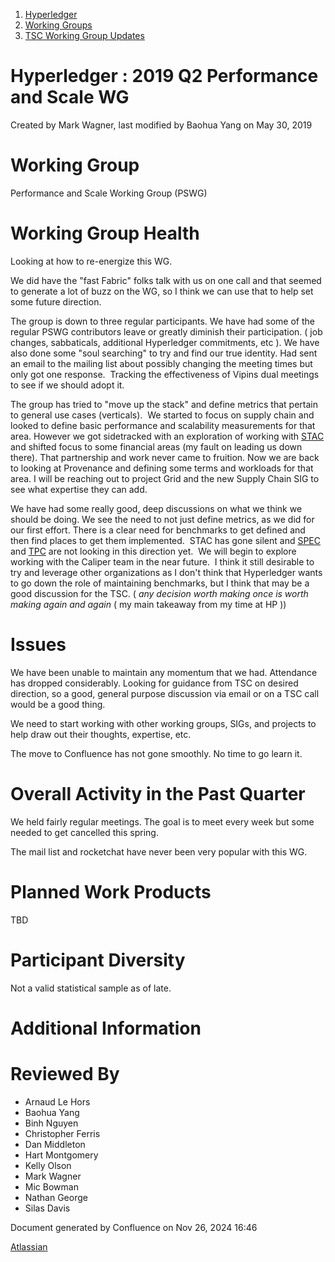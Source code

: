 1. [Hyperledger](index.html)
2. [Working Groups](Working-Groups_19595403.html)
3. [TSC Working Group Updates](TSC-Working-Group-Updates_19599336.html)

# Hyperledger : 2019 Q2 Performance and Scale WG

Created by Mark Wagner, last modified by Baohua Yang on May 30, 2019

# Working Group

Performance and Scale Working Group (PSWG)

# Working Group Health

Looking at how to re-energize this WG.

We did have the "fast Fabric" folks talk with us on one call and that seemed to generate a lot of buzz on the WG, so I think we can use that to help set some future direction.

The group is down to three regular participants. We have had some of the regular PSWG contributors leave or greatly diminish their participation. ( job changes, sabbaticals, additional Hyperledger commitments, etc ). We have also done some "soul searching" to try and find our true identity. Had sent an email to the mailing list about possibly changing the meeting times but only got one response.  Tracking the effectiveness of Vipins dual meetings to see if we should adopt it.

The group has tried to "move up the stack" and define metrics that pertain to general use cases (verticals).  We started to focus on supply chain and looked to define basic performance and scalability measurements for that area. However we got sidetracked with an exploration of working with [STAC](https://stacresearch.com/) and shifted focus to some financial areas (my fault on leading us down there). That partnership and work never came to fruition. Now we are back to looking at Provenance and defining some terms and workloads for that area. I will be reaching out to project Grid and the new Supply Chain SIG to see what expertise they can add.

We have had some really good, deep discussions on what we think we should be doing. We see the need to not just define metrics, as we did for our first effort. There is a clear need for benchmarks to get defined and then find places to get them implemented.  STAC has gone silent and [SPEC](https://spec.org/) and [TPC](http://tpc.org) are not looking in this direction yet.  We will begin to explore working with the Caliper team in the near future.  I think it still desirable to try and leverage other organizations as I don't think that Hyperledger wants to go down the role of maintaining benchmarks, but I think that may be a good discussion for the TSC. ( *any decision worth making once is worth making again and again* ( my main takeaway from my time at HP ))

# Issues

We have been unable to maintain any momentum that we had. Attendance has dropped considerably. Looking for guidance from TSC on desired direction, so a good, general purpose discussion via email or on a TSC call would be a good thing.

We need to start working with other working groups, SIGs, and projects to help draw out their thoughts, expertise, etc.

The move to Confluence has not gone smoothly. No time to go learn it.

# Overall Activity in the Past Quarter

We held fairly regular meetings. The goal is to meet every week but some needed to get cancelled this spring.

The mail list and rocketchat have never been very popular with this WG.

# Planned Work Products

TBD

# Participant Diversity

Not a valid statistical sample as of late.

# Additional Information

# Reviewed By

- Arnaud Le Hors
- Baohua Yang
- Binh Nguyen
- Christopher Ferris
- Dan Middleton
- Hart Montgomery
- Kelly Olson
- Mark Wagner
- Mic Bowman
- Nathan George
- Silas Davis

Document generated by Confluence on Nov 26, 2024 16:46

[Atlassian](http://www.atlassian.com/)
